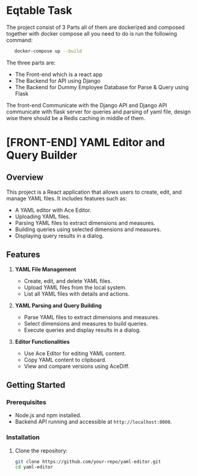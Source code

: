 # Eqtable Task

The project consist of 3 Parts all of them are dockerized and composed together with docker compose all you need to do is run the following command:

```bash
   docker-compose up --build
```

The three parts are:

- The Front-end which is a react app
- The Backend for API using Django
- The Backend for Dummy Employee Database for Parse & Query using Flask

The front-end Communicate with the Django API and Django API communicate with flask server for queries and parsing of yaml file, design wise there should be a Redis caching in middle of them.

# [FRONT-END] YAML Editor and Query Builder

## Overview

This project is a React application that allows users to create, edit, and manage YAML files. It includes features such as:

- A YAML editor with Ace Editor.
- Uploading YAML files.
- Parsing YAML files to extract dimensions and measures.
- Building queries using selected dimensions and measures.
- Displaying query results in a dialog.

## Features

1. **YAML File Management**

   - Create, edit, and delete YAML files.
   - Upload YAML files from the local system.
   - List all YAML files with details and actions.

2. **YAML Parsing and Query Building**

   - Parse YAML files to extract dimensions and measures.
   - Select dimensions and measures to build queries.
   - Execute queries and display results in a dialog.

3. **Editor Functionalities**
   - Use Ace Editor for editing YAML content.
   - Copy YAML content to clipboard.
   - View and compare versions using AceDiff.

## Getting Started

### Prerequisites

- Node.js and npm installed.
- Backend API running and accessible at `http://localhost:8000`.

### Installation

1. Clone the repository:
   ```bash
   git clone https://github.com/your-repo/yaml-editor.git
   cd yaml-editor
   ```

